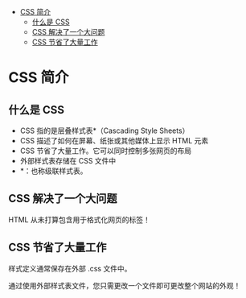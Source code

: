 <!-- TOC -->

- [CSS 简介](#css-简介)
    - [什么是 CSS](#什么是-css)
    - [CSS 解决了一个大问题](#css-解决了一个大问题)
    - [CSS 节省了大量工作](#css-节省了大量工作)

<!-- /TOC -->

# CSS 简介

## 什么是 CSS

- CSS 指的是层叠样式表*（Cascading Style Sheets）
- CSS 描述了如何在屏幕、纸张或其他媒体上显示 HTML 元素
- CSS 节省了大量工作。它可以同时控制多张网页的布局
- 外部样式表存储在 CSS 文件中
- *：也称级联样式表。

## CSS 解决了一个大问题

HTML 从未打算包含用于格式化网页的标签！

## CSS 节省了大量工作

样式定义通常保存在外部 .css 文件中。

通过使用外部样式表文件，您只需更改一个文件即可更改整个网站的外观！

